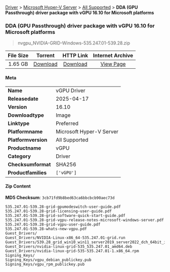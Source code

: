 
[Driver](/README.md)  >  [Microsoft Hyper-V Server](/index/Driver/Microsoft_Hyper-V_Server.md)  >  [All Supported](/index/Driver/Microsoft_Hyper-V_Server/All_Supported.md)  >  **DDA (GPU Passthrough) driver package with vGPU 16.10 for Microsoft platforms**


###    DDA (GPU Passthrough) driver package with vGPU 16.10 for Microsoft platforms

> nvgpu_NVIDIA-GRID-Windows-535.247.01-539.28.zip   


| **File Size** | **Torrent**  | **HTTP Link** | **Internet Archive** |
|:-------------:|:------------:|:-------------:|:--------------------:|
| 1.65 GB |  [Download](https://archive.org/download/nvgpu_NVIDIA-GRID-Windows-535.247.01-539.28.zip/nvgpu_NVIDIA-GRID-Windows-535.247.01-539.28.zip_archive.torrent)       | [Download](https://archive.org/compress/nvgpu_NVIDIA-GRID-Windows-535.247.01-539.28.zip) | [View Page](https://archive.org/details/nvgpu_NVIDIA-GRID-Windows-535.247.01-539.28.zip)       |

#### Meta

<table>
<tr><td><strong>Name</strong></td><td>vGPU Driver</td></tr>
<tr><td><strong>Releasedate</strong></td><td>2025-04-17</td></tr>
<tr><td><strong>Version</strong></td><td>16.10</td></tr>
<tr><td><strong>Downloadtype</strong></td><td>Image</td></tr>
<tr><td><strong>Linktype</strong></td><td>Preferred</td></tr>
<tr><td><strong>Platformname</strong></td><td>Microsoft Hyper-V Server</td></tr>
<tr><td><strong>Platformversion</strong></td><td>All Supported</td></tr>
<tr><td><strong>Productname</strong></td><td>vGPU</td></tr>
<tr><td><strong>Category</strong></td><td>Driver</td></tr>
<tr><td><strong>Checksumformat</strong></td><td>SHA256</td></tr>
<tr><td><strong>Productfamilies</strong></td><td><code>['vGPU']</code></td></tr>
</table>

#### Zip Content

**MD5 Checksum**: `3cb71fd9b8bed63ca6bbcbcb90aec73d`

```text
535.247.01-539.28-grid-gpumodeswitch-user-guide.pdf
535.247.01-539.28-grid-licensing-user-guide.pdf
535.247.01-539.28-grid-software-quick-start-guide.pdf
535.247.01-539.28-grid-vgpu-release-notes-microsoft-windows-server.pdf
535.247.01-539.28-grid-vgpu-user-guide.pdf
535.247.01-539.28-whats-new-vgpu.pdf
Guest_Drivers/
Guest_Drivers/NVIDIA-Linux-x86_64-535.247.01-grid.run
Guest_Drivers/539.28_grid_win10_win11_server2019_server2022_dch_64bit_international.exe
Guest_Drivers/nvidia-linux-grid-535_535.247.01_amd64.deb
Guest_Drivers/nvidia-linux-grid-535-535.247.01-1.x86_64.rpm
Signing_Keys/
Signing_Keys/vgpu_debian_publickey.pub
Signing_Keys/vgpu_rpm_publickey.pub
```